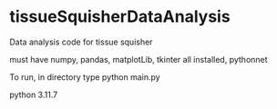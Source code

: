 # tissueSquisherDataAnalysis
Data analysis code for tissue squisher

must have numpy, pandas, matplotLib, tkinter all installed, pythonnet

To run, in directory type python main.py

python 3.11.7
